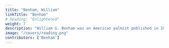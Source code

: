 ```yaml
---
title: "Benham, William"
linkTitle: "Benham"
# heading: "Enlightened"
weight: 7
description: "William G. Benham was an American palmist published in 1900."
image: "/covers/reading.png"
contributors: ['Benham']
---
```

